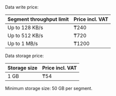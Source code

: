 Data write price:

| Segment throughput limit | Price incl. VAT |
| --- | --- |
| Up to 128 KB/s | ₸240 |
| Up to 512 KB/s | ₸720 |
| Up to 1 MB/s | ₸1200 |

Data storage price:

| Storage size | Price incl. VAT |
| --- | --- |
| 1 GB | ₸54 |

Minimum storage size: 50 GB per segment.
